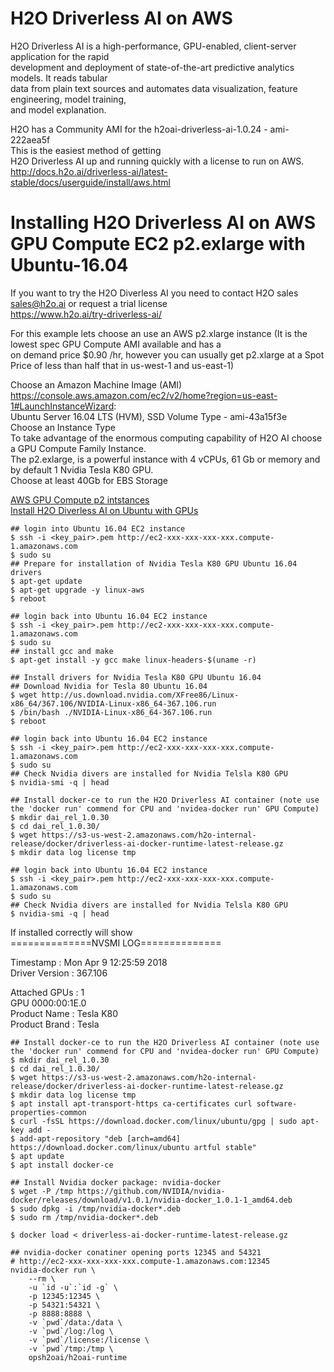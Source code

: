 # H2O Driverless AI on AWS
H2O Driverless AI is a high-performance, GPU-enabled, client-server application for the rapid \
development and deployment of state-of-the-art predictive analytics models. It reads tabular \
data from plain text sources and automates data visualization, feature engineering, model training, \
and model explanation.

H2O has a Community AMI for the h2oai-driverless-ai-1.0.24 - ami-222aea5f \
This is the easiest method of getting \
H2O Driverless AI up and running quickly with a license to run on AWS. \
http://docs.h2o.ai/driverless-ai/latest-stable/docs/userguide/install/aws.html

# Installing H2O Driverless AI on AWS GPU Compute EC2 p2.exlarge with Ubuntu-16.04

If you want to try the H2O Diverless AI you need to contact H2O sales sales@h2o.ai or request a trial license \
https://www.h2o.ai/try-driverless-ai/

For this example lets choose an use an AWS p2.xlarge instance (It is the lowest spec GPU Compute AMI available and has a \
on demand price $0.90 /hr, however you can usually get p2.xlarge at a Spot Price of less than half that in us-west-1 and us-east-1)

Choose an Amazon Machine Image (AMI) \
https://console.aws.amazon.com/ec2/v2/home?region=us-east-1#LaunchInstanceWizard: \
Ubuntu Server 16.04 LTS (HVM), SSD Volume Type - ami-43a15f3e \
Choose an Instance Type \
To take advantage of the enormous computing capability of H2O AI choose a GPU Compute Family Instance. \
The p2.exlarge, is a powerful instance with 4 vCPUs, 61 Gb or memory and by default 1 Nvidia Tesla K80 GPU. \
Choose at least 40Gb for EBS Storage

[AWS GPU Compute p2 intstances](https://aws.amazon.com/ec2/instance-types/p2/) \
[Install H2O Diverless AI on Ubuntu with GPUs](http://docs.h2o.ai/driverless-ai/latest-stable/docs/userguide/install/ubuntu.html# )

```
## login into Ubuntu 16.04 EC2 instance
$ ssh -i <key_pair>.pem http://ec2-xxx-xxx-xxx-xxx.compute-1.amazonaws.com
$ sudo su
## Prepare for installation of Nvidia Tesla K80 GPU Ubuntu 16.04 drivers
$ apt-get update
$ apt-get upgrade -y linux-aws
$ reboot
```

```
## login back into Ubuntu 16.04 EC2 instance
$ ssh -i <key_pair>.pem http://ec2-xxx-xxx-xxx-xxx.compute-1.amazonaws.com
$ sudo su
## install gcc and make
$ apt-get install -y gcc make linux-headers-$(uname -r)

## Install drivers for Nvidia Tesla K80 GPU Ubuntu 16.04
## Download Nvidia for Tesla 80 Ubuntu 16.04
$ wget http://us.download.nvidia.com/XFree86/Linux-x86_64/367.106/NVIDIA-Linux-x86_64-367.106.run
$ /bin/bash ./NVIDIA-Linux-x86_64-367.106.run
$ reboot
```

```
## login back into Ubuntu 16.04 EC2 instance
$ ssh -i <key_pair>.pem http://ec2-xxx-xxx-xxx-xxx.compute-1.amazonaws.com
$ sudo su
## Check Nvidia divers are installed for Nvidia Telsla K80 GPU
$ nvidia-smi -q | head

## Install docker-ce to run the H2O Driverless AI container (note use the 'docker run' commend for CPU and 'nvidea-docker run' GPU Compute)  
$ mkdir dai_rel_1.0.30
$ cd dai_rel_1.0.30/
$ wget https://s3-us-west-2.amazonaws.com/h2o-internal-release/docker/driverless-ai-docker-runtime-latest-release.gz
$ mkdir data log license tmp
```

```
## login back into Ubuntu 16.04 EC2 instance
$ ssh -i <key_pair>.pem http://ec2-xxx-xxx-xxx-xxx.compute-1.amazonaws.com
$ sudo su
## Check Nvidia divers are installed for Nvidia Telsla K80 GPU
$ nvidia-smi -q | head
```

If installed correctly will show \
==============NVSMI LOG==============

Timestamp                           : Mon Apr  9 12:25:59 2018 \
Driver Version                      : 367.106

Attached GPUs                       : 1 \
GPU 0000:00:1E.0 \
    Product Name                    : Tesla K80 \
    Product Brand                   : Tesla 

```
## Install docker-ce to run the H2O Driverless AI container (note use the 'docker run' commend for CPU and 'nvidea-docker run' GPU Compute)  
$ mkdir dai_rel_1.0.30
$ cd dai_rel_1.0.30/
$ wget https://s3-us-west-2.amazonaws.com/h2o-internal-release/docker/driverless-ai-docker-runtime-latest-release.gz
$ mkdir data log license tmp
$ apt install apt-transport-https ca-certificates curl software-properties-common
$ curl -fsSL https://download.docker.com/linux/ubuntu/gpg | sudo apt-key add -
$ add-apt-repository "deb [arch=amd64] https://download.docker.com/linux/ubuntu artful stable"
$ apt update
$ apt install docker-ce
```

```
## Install Nvidia docker package: nvidia-docker  
$ wget -P /tmp https://github.com/NVIDIA/nvidia-docker/releases/download/v1.0.1/nvidia-docker_1.0.1-1_amd64.deb
$ sudo dpkg -i /tmp/nvidia-docker*.deb
$ sudo rm /tmp/nvidia-docker*.deb
```
```
$ docker load < driverless-ai-docker-runtime-latest-release.gz

```

```
## nvidia-docker conatiner opening ports 12345 and 54321
# http://ec2-xxx-xxx-xxx-xxx.compute-1.amazonaws.com:12345
nvidia-docker run \
    --rm \
    -u `id -u`:`id -g` \
    -p 12345:12345 \
    -p 54321:54321 \
    -p 8888:8888 \
    -v `pwd`/data:/data \
    -v `pwd`/log:/log \
    -v `pwd`/license:/license \
    -v `pwd`/tmp:/tmp \
    opsh2oai/h2oai-runtime
```







